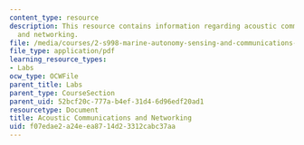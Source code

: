 ```yaml
---
content_type: resource
description: This resource contains information regarding acoustic communications
  and networking.
file: /media/courses/2-s998-marine-autonomy-sensing-and-communications-spring-2012/f07edae2a24eea8714d23312cabc37aa_MIT2_S998S12_Lab12.pdf
file_type: application/pdf
learning_resource_types:
- Labs
ocw_type: OCWFile
parent_title: Labs
parent_type: CourseSection
parent_uid: 52bcf20c-777a-b4ef-31d4-6d96edf20ad1
resourcetype: Document
title: Acoustic Communications and Networking
uid: f07edae2-a24e-ea87-14d2-3312cabc37aa
---
```

